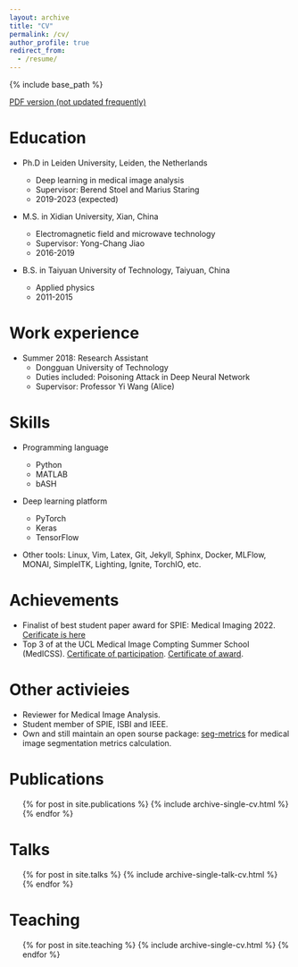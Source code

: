 ```yaml
---
layout: archive
title: "CV"
permalink: /cv/
author_profile: true
redirect_from:
  - /resume/
---
```


{% include base_path %}

<a href='/files/Jingnan_cv_2022.pdf'>PDF version (not updated frequently)</a>

Education
======
* Ph.D in Leiden University, Leiden, the Netherlands
  * Deep learning in medical image analysis
  * Supervisor: Berend Stoel and Marius Staring
  * 2019-2023 (expected)
  
* M.S. in Xidian University, Xian, China 
  * Electromagnetic field and microwave technology
  * Supervisor: Yong-Chang Jiao
  * 2016-2019
  
* B.S. in Taiyuan University of Technology, Taiyuan, China
  * Applied physics
  * 2011-2015
  

  


Work experience
======
* Summer 2018: Research Assistant
  * Dongguan University of Technology
  * Duties included: Poisoning Attack in Deep Neural Network
  * Supervisor: Professor Yi Wang (Alice)

  
Skills
======
* Programming language
  * Python
  * MATLAB
  * bASH

* Deep learning platform
  * PyTorch
  * Keras
  * TensorFlow
  
* Other tools:
Linux, Vim, Latex, Git, Jekyll, Sphinx, Docker, MLFlow, MONAI, SimpleITK, Lighting, Ignite, TorchIO, etc.


Achievements
=================
* Finalist of best student paper award for SPIE: Medical Imaging 2022. [Cerificate is here](/files/spie_certificate.pdf)
* Top 3 of at the UCL Medical Image Compting Summer School (MedICSS). [Certificate of participation](/files/MedICSS2021_certificate_Participant_Jingnan-Jia.pdf). [Certificate of award](/files/MedICSS2021_certificate_ProjectMerit_Jingnan-Jia.pdf).   


Other activieies
==================
* Reviewer for Medical Image Analysis.
* Student member of SPIE, ISBI and IEEE.
* Own and still maintain an open sourse package: [seg-metrics](https://pypi.org/project/seg-metrics/) for medical image segmentation metrics calculation.



Publications
======
  <ul>{% for post in site.publications %}
    {% include archive-single-cv.html %}
  {% endfor %}</ul>
  
Talks
======
  <ul>{% for post in site.talks %}
    {% include archive-single-talk-cv.html %}
  {% endfor %}</ul>
  
Teaching
======
  <ul>{% for post in site.teaching %}
    {% include archive-single-cv.html %}
  {% endfor %}</ul>
